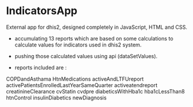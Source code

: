 # IndicatorsApp

External app for dhis2, designed completely in JavaScript, HTML and CSS.

- accumulating 13 reports which are based on some calculations to calculate values for indicators used in dhis2 system.

- pushing those calculated values using api (dataSetValues).

- reports included are :

COPDandAsthama
HtnMedications
activeAndLTFUreport
activePatientsEnrolledLastYearSameQuarter
activeatendreport
creatinineClearance
cvStatin
cvdpre
diabeticsWithHba1c
hba1cLessThan8
htnControl
insulinDiabetics
newDiagnosis

